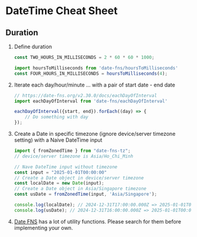 # DateTime Cheat Sheet

## Duration

1. Define duration

    ```JavaScript
    const TWO_HOURS_IN_MILLISECONDS = 2 * 60 * 60 * 1000;

    import hoursToMilliseconds from 'date-fns/hoursToMilliseconds'
    const FOUR_HOURS_IN_MILLISECONDS = hoursToMilliseconds(4);
    ```

2. Iterate each day/hour/minute ... with a pair of start date - end date

    ```JavaScript
    // https://date-fns.org/v2.30.0/docs/eachDayOfInterval
    import eachDayOfInterval from 'date-fns/eachDayOfInterval'
    
    eachDayOfInterval({start, end}).forEach((day) => {
        // Do something with day
    });
    ```

3. Create a Date in specific timezone (ignore device/server timezone setting) with a Naive DateTime input

    ```JavaScript
    import { fromZonedTime } from "date-fns-tz";
    // device/server timezone is Asia/Ho_Chi_Minh
    
    // Nave DateTime input without timezone
    const input = "2025-01-01T00:00:00" 
    // Create a Date object in device/server timezone
    const localDate = new Date(input);
    // Create a Date object in Asia/Singapore timezone
    const usDate = fromZonedTime(input, 'Asia/Singapore'); 

    console.log(localDate); // 2024-12-31T17:00:00.000Z => 2025-01-01T00:00:00+07:00
    console.log(usDate); // 2024-12-31T16:00:00.000Z => 2025-01-01T00:00:00+08:00
    ```

4. [Date FNS](https://date-fns.org/) has a lot of utility functions. Please search for them before implementing your own.
